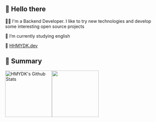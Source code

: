 <!-- <img align='right' src="https://media.giphy.com/media/M9gbBd9nbDrOTu1Mqx/giphy.gif" width="230"> -->
<h2>👋 Hello there</h3>
<p>👨‍💻 I'm a Backend Developer. I like to try new technologies and develop some interesting open source projects</p>
<!-- <p>📜 My website：<a href="" target="_blank">site name</a>. will write some technical blogs and life records</p> -->
<p>🌱 I’m currently studying english</p>
<p>📝 <a href="https://home-page-six-rho.vercel.app/" target="_blank">HHMYDK.dev</a><p>



<h2>🤔 Summary</h3>

<p style="display: flex;align-items: center;">
  <img height="150" src="https://github-readme-stats.vercel.app/api?username=HMYDK&include_all_commits=true&count_private=true&show_icons=true&line_height=20&title_color=7A7ADB&icon_color=2234AE&text_color=D3D3D3&bg_color=0,000000,130F40" alt="HMYDK's Github Stats">

<img height="150" src="https://github-readme-stats.vercel.app/api/top-langs/?username=HMYDK&layout=compact&text_color=daf7dc&bg_color=151515&exclude_repo=HMYDK.github.io" >
</p>

